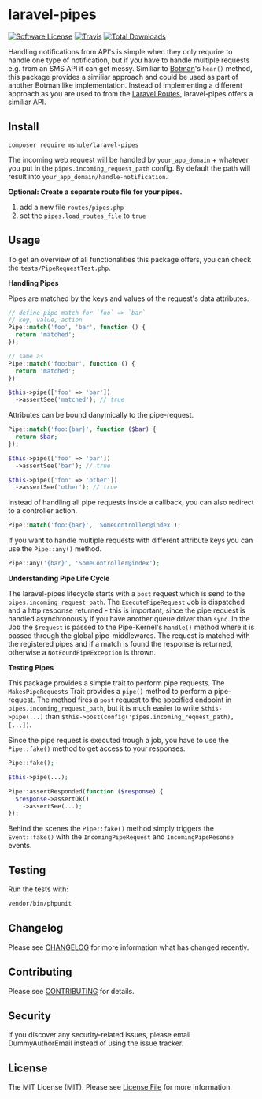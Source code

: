 # laravel-pipes

[![Software License](https://img.shields.io/badge/license-MIT-brightgreen.svg?style=flat-square)](LICENSE.md)
[![Travis](https://img.shields.io/travis/mshule/laravel-pipes.svg?style=flat-square)]()
[![Total Downloads](https://img.shields.io/packagist/dt/mshule/laravel-pipes.svg?style=flat-square)](https://packagist.org/packages/mshule/laravel-pipes)

Handling notifications from API's is simple when they only requrire to handle one type of notification, but if you have to handle multiple requests e.g. from an SMS API it can get messy. Similiar to [Botman](https://botman.io)'s `hear()` method, this package provides a similiar approach and could be used as part of another Botman like implementation. Instead of implementing a different approach as you are used to from the [Laravel Routes](https://laravel.com/docs/5.8/routing), laravel-pipes offers a similiar API.

## Install

`composer require mshule/laravel-pipes`

The incoming web request will be handled by `your_app_domain` + whatever you put in the `pipes.incoming_request_path` config. By default the path will result into `your_app_domain/handle-notification`.

**Optional: Create a separate route file for your pipes.**

1. add a new file `routes/pipes.php`
2. set the `pipes.load_routes_file` to `true`

## Usage

To get an overview of all functionalities this package offers, you can check the `tests/PipeRequestTest.php`.

**Handling Pipes**

Pipes are matched by the keys and values of the request's data attributes.

```php
// define pipe match for `foo` => `bar`
// key, value, action
Pipe::match('foo', 'bar', function () {
  return 'matched';
});

// same as
Pipe::match('foo:bar', function () {
  return 'matched';
})

$this->pipe(['foo' => 'bar'])
  ->assertSee('matched'); // true
```

Attributes can be bound danymically to the pipe-request.

```php
Pipe::match('foo:{bar}', function ($bar) {
  return $bar;
});

$this->pipe(['foo' => 'bar'])
  ->assertSee('bar'); // true

$this->pipe(['foo' => 'other'])
  ->assertSee('other'); // true
```

Instead of handling all pipe requests inside a callback, you can also redirect to a controller action.

```php
Pipe::match('foo:{bar}', 'SomeController@index');
```

If you want to handle multiple requests with different attribute keys you can use the `Pipe::any()` method.

```php
Pipe::any('{bar}', 'SomeController@index');
```

**Understanding Pipe Life Cycle**

The laravel-pipes lifecycle starts with a `post` request which is send to the `pipes.incoming_request_path`. The `ExecutePipeRequest` Job is dispatched and a http response returned - this is important, since the pipe request is handled asynchronously if you have another queue driver than `sync`. In the Job the `$request` is passed to the Pipe-Kernel's `handle()` method where it is passed through the global pipe-middlewares. The request is matched with the registered pipes and if a match is found the response is returned, otherwise a `NotFoundPipeException` is thrown.

**Testing Pipes**

This package provides a simple trait to perform pipe requests. The `MakesPipeRequests` Trait provides a `pipe()` method to perform a pipe-request. The method fires a `post` request to the specified endpoint in `pipes.incoming_request_path`, but it is much easier to write `$this->pipe(...)` than `$this->post(config('pipes.incoming_request_path), [...])`.

Since the pipe request is executed trough a job, you have to use the `Pipe::fake()` method to get access to your responses.

```php
Pipe::fake();

$this->pipe(...);

Pipe::assertResponded(function ($response) {
  $response->assertOk()
    ->assertSee(...);
});
```

Behind the scenes the `Pipe::fake()` method simply triggers the `Event::fake()` with the `IncomingPipeRequest` and `IncomingPipeResonse` events.

## Testing

Run the tests with:

```bash
vendor/bin/phpunit
```

## Changelog

Please see [CHANGELOG](CHANGELOG.md) for more information what has changed recently.

## Contributing

Please see [CONTRIBUTING](CONTRIBUTING.md) for details.

## Security

If you discover any security-related issues, please email DummyAuthorEmail instead of using the issue tracker.

## License

The MIT License (MIT). Please see [License File](/LICENSE.md) for more information.
